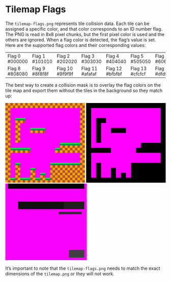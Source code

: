 # Tilemap Flags

The `tilemap-flags.png` represents tile collision data. Each tile can be assigned a specific color, and that color corresponds to an ID number flag. The PNG is read in 8x8 pixel chunks, but the first pixel color is used and the others are ignored. When a flag color is detected, the flag’s value is set. Here are the supported flag colors and their corresponding values:

<table>
  <tr>
    <td>Flag 0
#000000</td>
    <td>Flag 1
#101010</td>
    <td>Flag 2
#202020</td>
    <td>Flag 3
#303030</td>
    <td>Flag 4
#404040</td>
    <td>Flag 5
#505050</td>
    <td>Flag 6
#606060</td>
    <td>Flag 7
#707070</td>
  </tr>
  <tr>
    <td>Flag 8
#808080</td>
    <td>Flag 9
#8f8f8f</td>
    <td>Flag 10
#9f9f9f</td>
    <td>Flag 11
#afafaf</td>
    <td>Flag 12
#bfbfbf</td>
    <td>Flag 13
#cfcfcf</td>
    <td>Flag 14
#dfdfdf</td>
    <td>Flag 15
#efefef</td>
  </tr>
</table>


The best way to create a collision mask is to overlay the flag colors on the tile map and export them without the tiles in the background so they match up:

![image alt text](images/ParsingTileMapFlags_image_0.png)![image alt text](images/ParsingTileMapFlags_image_1.png)

It’s important to note that the `tilemap-flags.png` needs to match the exact dimensions of the `tilemap.png` or they will not work.


